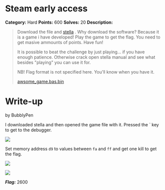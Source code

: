 # Steam early access
**Category:** Hard
**Points:** 600
**Solves:** 20
**Description:**

>Download the file and [stella](https://www.techspot.com/downloads/7015-stella.html) . Why download the software? Because it is a game i have developed! Play the game to get the flag. You need to get masive ammounts of points. Have fun!
>
>It is possible to beat the challenge by just playing... if you have enough patience. Otherwise crack open stella manual and see what besides "playing" you can use it for.
>
>NB! Flag format is not specified here. You'll know when you have it.
>
>[awsome_game.bas.bin](./awsome_game.bas.bin)

# Write-up
by BubblyPen

I downloaded stella and then opened the game file with it. Pressed the \` key to get to the debugger. 

![](https://imgur.com/a/lw3VqJi)

Set memory address `d9` to values between `fa` and `ff` and get one kill to get the flag.

![](https://imgur.com/ORlWu9e.png)

![](https://imgur.com/M87TwQ0.png)


***Flag:*** 2600 
